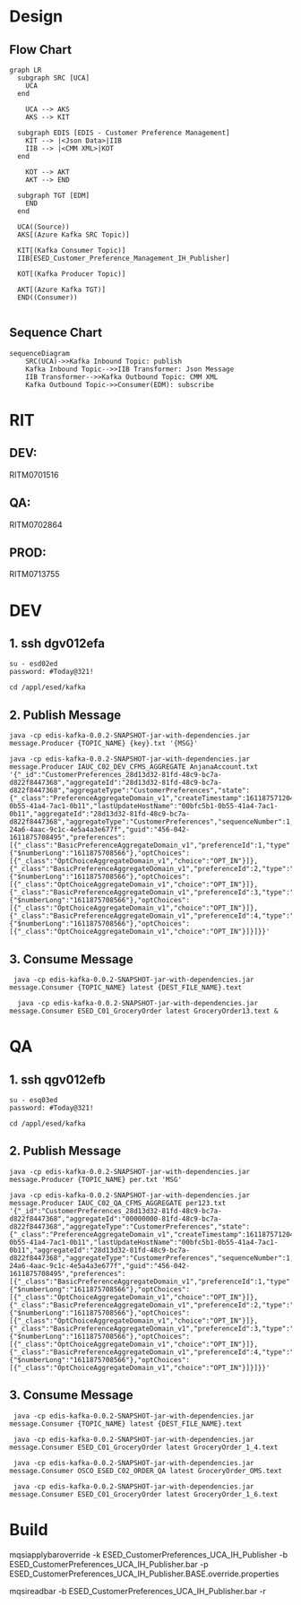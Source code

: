 # Design
## Flow Chart
``` mermaid
graph LR
  subgraph SRC [UCA]
    UCA
  end

    UCA --> AKS
    AKS --> KIT

  subgraph EDIS [EDIS - Customer Preference Management]
    KIT --> |<Json Data>|IIB
    IIB --> |<CMM XML>|KOT
  end

    KOT --> AKT
    AKT --> END

  subgraph TGT [EDM]
    END
  end

  UCA((Source))
  AKS[(Azure Kafka SRC Topic)]
  
  KIT[(Kafka Consumer Topic)]
  IIB[ESED_Customer_Preference_Management_IH_Publisher]

  KOT[(Kafka Producer Topic)]

  AKT[(Azure Kafka TGT)]
  END((Consumer))         
            
```

## Sequence Chart
``` mermaid
sequenceDiagram
    SRC(UCA)->>Kafka Inbound Topic: publish
    Kafka Inbound Topic-->>IIB Transformer: Json Message
    IIB Transformer-->>Kafka Outbound Topic: CMM XML
    Kafka Outbound Topic->>Consumer(EDM): subscribe 

```



# RIT

## DEV:
RITM0701516

## QA:
RITM0702864

## PROD:
RITM0713755


# DEV
## 1. ssh dgv012efa

    su - esd02ed
    password: #Today@321!

    cd /appl/esed/kafka


## 2. Publish Message
    java -cp edis-kafka-0.0.2-SNAPSHOT-jar-with-dependencies.jar message.Producer {TOPIC_NAME} {key}.txt '{MSG}'

    java -cp edis-kafka-0.0.2-SNAPSHOT-jar-with-dependencies.jar message.Producer IAUC_C02_DEV_CFMS_AGGREGATE AnjanaAccount.txt '{"_id":"CustomerPreferences_28d13d32-81fd-48c9-bc7a-d822f8447368","aggregateId":"28d13d32-81fd-48c9-bc7a-d822f8447368","aggregateType":"CustomerPreferences","state":{"_class":"PreferenceAggregateDomain_v1","createTimestamp":1611875712045,"lastUpdateTimestamp":1611875712045,"createClientId":"UMA","lastUpdateClientId":"UMA","createHostName":"00bfc5b1-0b55-41a4-7ac1-0b11","lastUpdateHostName":"00bfc5b1-0b55-41a4-7ac1-0b11","aggregateId":"28d13d32-81fd-48c9-bc7a-d822f8447368","aggregateType":"CustomerPreferences","sequenceNumber":1,"timestamp":1571994962492,"aggregateRevision":1,"version":1,"eventId":"98d5779b-24a6-4aac-9c1c-4e5a4a3e677f","guid":"456-042-1611875708495","preferences":[{"_class":"BasicPreferenceAggregateDomain_v1","preferenceId":1,"type":"EMAIL_SAVE","categoryCode":"COMMUNICATION","subCategoryCode":"PROMOTIONAL","lastUpdatedTimestamp":{"$numberLong":"1611875708566"},"optChoices":[{"_class":"OptChoiceAggregateDomain_v1","choice":"OPT_IN"}]},{"_class":"BasicPreferenceAggregateDomain_v1","preferenceId":2,"type":"J4U","categoryCode":"COMMUNICATION","subCategoryCode":"PROMOTIONAL","lastUpdatedTimestamp":{"$numberLong":"1611875708566"},"optChoices":[{"_class":"OptChoiceAggregateDomain_v1","choice":"OPT_IN"}]},{"_class":"BasicPreferenceAggregateDomain_v1","preferenceId":3,"type":"GROCERY_DEL","categoryCode":"COMMUNICATION","subCategoryCode":"PROMOTIONAL","lastUpdatedTimestamp":{"$numberLong":"1611875708566"},"optChoices":[{"_class":"OptChoiceAggregateDomain_v1","choice":"OPT_IN"}]},{"_class":"BasicPreferenceAggregateDomain_v1","preferenceId":4,"type":"PROD_RECALL","categoryCode":"COMMUNICATION","subCategoryCode":"PROMOTIONAL","lastUpdatedTimestamp":{"$numberLong":"1611875708566"},"optChoices":[{"_class":"OptChoiceAggregateDomain_v1","choice":"OPT_IN"}]}]}}'

    

## 3. Consume Message
     java -cp edis-kafka-0.0.2-SNAPSHOT-jar-with-dependencies.jar message.Consumer {TOPIC_NAME} latest {DEST_FILE_NAME}.text
     
      java -cp edis-kafka-0.0.2-SNAPSHOT-jar-with-dependencies.jar message.Consumer ESED_C01_GroceryOrder latest GroceryOrder13.text &

# QA
## 1. ssh qgv012efb

    su - esq03ed
    password: #Today@321!

    cd /appl/esed/kafka

## 2. Publish Message
    java -cp edis-kafka-0.0.2-SNAPSHOT-jar-with-dependencies.jar message.Producer {TOPIC_NAME} per.txt 'MSG'

    java -cp edis-kafka-0.0.2-SNAPSHOT-jar-with-dependencies.jar message.Producer IAUC_C02_QA_CFMS_AGGREGATE per123.txt '{"_id":"CustomerPreferences_28d13d32-81fd-48c9-bc7a-d822f8447368","aggregateId":"00000000-81fd-48c9-bc7a-d822f8447368","aggregateType":"CustomerPreferences","state":{"_class":"PreferenceAggregateDomain_v1","createTimestamp":1611875712045,"lastUpdateTimestamp":1611875712045,"createClientId":"UMA","lastUpdateClientId":"UMA","createHostName":"00bfc5b1-0b55-41a4-7ac1-0b11","lastUpdateHostName":"00bfc5b1-0b55-41a4-7ac1-0b11","aggregateId":"28d13d32-81fd-48c9-bc7a-d822f8447368","aggregateType":"CustomerPreferences","sequenceNumber":1,"timestamp":1571994962492,"aggregateRevision":1,"version":1,"eventId":"98d5779b-24a6-4aac-9c1c-4e5a4a3e677f","guid":"456-042-1611875708495","preferences":[{"_class":"BasicPreferenceAggregateDomain_v1","preferenceId":1,"type":"EMAIL_SAVE","categoryCode":"COMMUNICATION","subCategoryCode":"PROMOTIONAL","lastUpdatedTimestamp":{"$numberLong":"1611875708566"},"optChoices":[{"_class":"OptChoiceAggregateDomain_v1","choice":"OPT_IN"}]},{"_class":"BasicPreferenceAggregateDomain_v1","preferenceId":2,"type":"J4U","categoryCode":"COMMUNICATION","subCategoryCode":"PROMOTIONAL","lastUpdatedTimestamp":{"$numberLong":"1611875708566"},"optChoices":[{"_class":"OptChoiceAggregateDomain_v1","choice":"OPT_IN"}]},{"_class":"BasicPreferenceAggregateDomain_v1","preferenceId":3,"type":"GROCERY_DEL","categoryCode":"COMMUNICATION","subCategoryCode":"PROMOTIONAL","lastUpdatedTimestamp":{"$numberLong":"1611875708566"},"optChoices":[{"_class":"OptChoiceAggregateDomain_v1","choice":"OPT_IN"}]},{"_class":"BasicPreferenceAggregateDomain_v1","preferenceId":4,"type":"PROD_RECALL","categoryCode":"COMMUNICATION","subCategoryCode":"PROMOTIONAL","lastUpdatedTimestamp":{"$numberLong":"1611875708566"},"optChoices":[{"_class":"OptChoiceAggregateDomain_v1","choice":"OPT_IN"}]}]}}'


## 3. Consume Message
     java -cp edis-kafka-0.0.2-SNAPSHOT-jar-with-dependencies.jar message.Consumer {TOPIC_NAME} latest {DEST_FILE_NAME}.text
     
     java -cp edis-kafka-0.0.2-SNAPSHOT-jar-with-dependencies.jar message.Consumer ESED_C01_GroceryOrder latest GroceryOrder_1_4.text
     
     java -cp edis-kafka-0.0.2-SNAPSHOT-jar-with-dependencies.jar message.Consumer OSCO_ESED_C02_ORDER_QA latest GroceryOrder_OMS.text
     
     java -cp edis-kafka-0.0.2-SNAPSHOT-jar-with-dependencies.jar message.Consumer ESED_C01_GroceryOrder latest GroceryOrder_1_6.text


# Build
mqsiapplybaroverride -k ESED_CustomerPreferences_UCA_IH_Publisher -b ESED_CustomerPreferences_UCA_IH_Publisher.bar -p ESED_CustomerPreferences_UCA_IH_Publisher.BASE.override.properties

mqsireadbar -b ESED_CustomerPreferences_UCA_IH_Publisher.bar -r


  